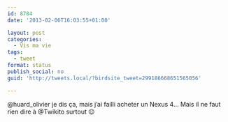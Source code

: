 ```yaml
---
id: 8784
date: '2013-02-06T16:03:55+01:00'

layout: post
categories:
  - Vis ma vie
tags:
  - tweet
format: status
publish_social: no
guid: 'http://tweets.local/?birdsite_tweet=299186668651565056'

---
```


@huard\_olivier je dis ça, mais j’ai failli acheter un Nexus 4… Mais il ne faut rien dire à @Twikito surtout 😉